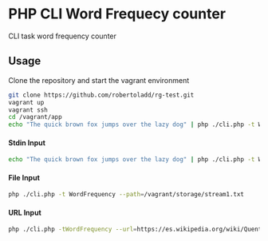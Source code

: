 # PHP CLI Word Frequecy counter
CLI task word frequency counter

## Usage
Clone the repository and start the vagrant environment
```bash
git clone https://github.com/robertoladd/rg-test.git
vagrant up
vagrant ssh
cd /vagrant/app
echo "The quick brown fox jumps over the lazy dog" | php ./cli.php -t WordFrequency
```
#### Stdin Input
```bash
echo "The quick brown fox jumps over the lazy dog" | php ./cli.php -t WordFrequency
```

#### File Input
```bash
php ./cli.php -t WordFrequency --path=/vagrant/storage/stream1.txt
```

#### URL Input
```bash
php ./cli.php -tWordFrequency --url=https://es.wikipedia.org/wiki/Quentin_Tarantino --cleanhtml=true
```